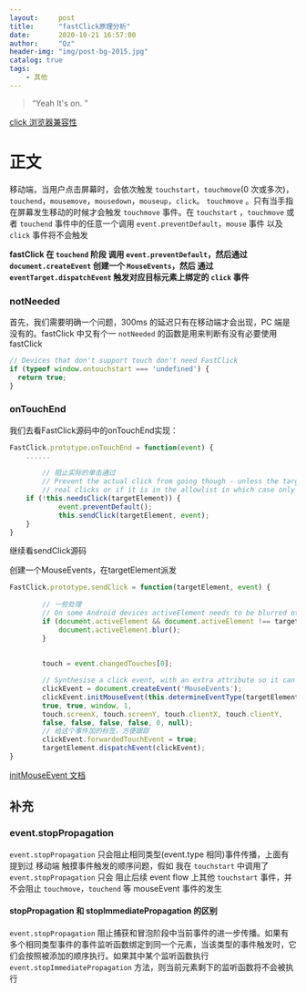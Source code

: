 ```yaml
---
layout:     post
title:      "fastClick原理分析"
date:       2020-10-21 16:57:00
author:     "Qz"
header-img: "img/post-bg-2015.jpg"
catalog: true
tags:
    - 其他
---
```


> “Yeah It's on. ”



 [click 浏览器兼容性](https://developer.mozilla.org/zh-CN/docs/Web/API/Element/click_event#浏览器兼容性)



# 正文



移动端，当用户点击屏幕时，会依次触发 `touchstart`，`touchmove`(0 次或多次)，`touchend`，`mousemove`，`mousedown`，`mouseup`，`click`。 `touchmove` 。只有当手指在屏幕发生移动的时候才会触发 `touchmove` 事件。在 `touchstart` ，`touchmove` 或者 `touchend` 事件中的任意一个调用 `event.preventDefault`，`mouse` 事件 以及 `click` 事件将不会触发



**fastClick 在 `touchend` 阶段 调用 `event.preventDefault`，然后通过 `document.createEvent` 创建一个 `MouseEvents`，然后 通过 `eventTarget.dispatchEvent` 触发对应目标元素上绑定的 `click` 事件**

### 



### notNeeded

首先，我们需要明确一个问题，300ms 的延迟只有在移动端才会出现，PC 端是没有的。fastClick 中又有个一 `notNeeded` 的函数是用来判断有没有必要使用 fastClick



```js
// Devices that don't support touch don't need FastClick
if (typeof window.ontouchstart === 'undefined') {
  return true;
}
```





### onTouchEnd

我们去看FastClick源码中的onTouchEnd实现：



```js
FastClick.prototype.onTouchEnd = function(event) {
    ......
    
    	// 阻止实际的单击通过
		// Prevent the actual click from going though - unless the target node is marked as requiring
		// real clicks or if it is in the allowlist in which case only non-programmatic clicks are permitted.
   	if (!this.needsClick(targetElement)) {
			event.preventDefault();
			this.sendClick(targetElement, event);
	} 
}

```

继续看sendClick源码

创建一个MouseEvents，在targetElement派发

```js
FastClick.prototype.sendClick = function(targetElement, event) {
    
    	// 一些处理
    	// On some Android devices activeElement needs to be blurred otherwise the synthetic click will have no effect (#24)
		if (document.activeElement && document.activeElement !== targetElement) {
			document.activeElement.blur();
		}
    
    
    	touch = event.changedTouches[0];

		// Synthesise a click event, with an extra attribute so it can be tracked
		clickEvent = document.createEvent('MouseEvents');
		clickEvent.initMouseEvent(this.determineEventType(targetElement), 
		true, true, window, 1, 
		touch.screenX, touch.screenY, touch.clientX, touch.clientY, 
		false, false, false, false, 0, null);
		// 给这个事件加的标签，方便跟踪
		clickEvent.forwardedTouchEvent = true; 
		targetElement.dispatchEvent(clickEvent);
}
```





[initMouseEvent 文档](https://developer.mozilla.org/zh-CN/docs/Web/API/MouseEvent/initMouseEvent)







## 补充



### event.stopPropagation

`event.stopPropagation` 只会阻止相同类型(event.type 相同)事件传播，上面有提到过 移动端 触摸事件触发的顺序问题，假如 我在 `touchstart` 中调用了 `event.stopPropagation` 只会 阻止后续 event flow 上其他 `touchstart` 事件，并不会阻止 `touchmove`，`touchend` 等 mouseEvent 事件的发生



#### stopPropagation 和 stopImmediatePropagation 的区别

`event.stopPropagation` 阻止捕获和冒泡阶段中当前事件的进一步传播。如果有多个相同类型事件的事件监听函数绑定到同一个元素，当该类型的事件触发时，它们会按照被添加的顺序执行。如果其中某个监听函数执行 `event.stopImmediatePropagation` 方法，则当前元素剩下的监听函数将不会被执行


